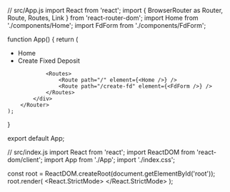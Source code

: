 // src/App.js
import React from 'react';
import { BrowserRouter as Router, Route, Routes, Link } from 'react-router-dom';
import Home from './components/Home';
import FdForm from './components/FdForm';

function App() {
    return (
        <Router>
            <div>
                <nav>
                    <ul>
                        <li>
                            <Link to="/">Home</Link>
                        </li>
                        <li>
                            <Link to="/create-fd">Create Fixed Deposit</Link>
                        </li>
                    </ul>
                </nav>

                <Routes>
                    <Route path="/" element={<Home />} />
                    <Route path="/create-fd" element={<FdForm />} />
                </Routes>
            </div>
        </Router>
    );
}

export default App;

// src/index.js
import React from 'react';
import ReactDOM from 'react-dom/client';
import App from './App';
import './index.css';

const root = ReactDOM.createRoot(document.getElementById('root'));
root.render(
    <React.StrictMode>
        <App />
    </React.StrictMode>
);
